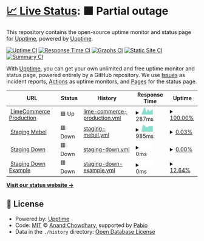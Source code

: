 # [📈 Live Status](https://demo.upptime.js.org): <!--live status--> **🟧 Partial outage**

This repository contains the open-source uptime monitor and status page for [Upptime](https://upptime.js.org), powered by [Upptime](https://github.com/upptime/upptime).

[![Uptime CI](https://github.com/LimeCommerce/upptime/workflows/Uptime%20CI/badge.svg)](https://github.com/LimeCommerce/upptime/actions?query=workflow%3A%22Uptime+CI%22)
[![Response Time CI](https://github.com/LimeCommerce/upptime/workflows/Response%20Time%20CI/badge.svg)](https://github.com/LimeCommerce/upptime/actions?query=workflow%3A%22Response+Time+CI%22)
[![Graphs CI](https://github.com/LimeCommerce/upptime/workflows/Graphs%20CI/badge.svg)](https://github.com/LimeCommerce/upptime/actions?query=workflow%3A%22Graphs+CI%22)
[![Static Site CI](https://github.com/LimeCommerce/upptime/workflows/Static%20Site%20CI/badge.svg)](https://github.com/LimeCommerce/upptime/actions?query=workflow%3A%22Static+Site+CI%22)
[![Summary CI](https://github.com/LimeCommerce/upptime/workflows/Summary%20CI/badge.svg)](https://github.com/LimeCommerce/upptime/actions?query=workflow%3A%22Summary+CI%22)

With [Upptime](https://upptime.js.org), you can get your own unlimited and free uptime monitor and status page, powered entirely by a GitHub repository. We use [Issues](https://github.com/upptime/upptime/issues) as incident reports, [Actions](https://github.com/LimeCommerce/upptime/actions) as uptime monitors, and [Pages](https://demo.upptime.js.org) for the status page.

<!--start: status pages-->
<!-- This summary is generated by Upptime (https://github.com/upptime/upptime) -->
<!-- Do not edit this manually, your changes will be overwritten -->
<!-- prettier-ignore -->
| URL | Status | History | Response Time | Uptime |
| --- | ------ | ------- | ------------- | ------ |
| <img alt="" src="https://icons.duckduckgo.com/ip3/limecommerce.com.ico" height="13"> [LimeCommerce Production](https://limecommerce.com) | 🟩 Up | [lime-commerce-production.yml](https://github.com/LimeCommerce/upptime/commits/HEAD/history/lime-commerce-production.yml) | <details><summary><img alt="Response time graph" src="./graphs/lime-commerce-production/response-time-week.png" height="20"> 287ms</summary><br><a href="https://uptime.limecommerce.work/history/lime-commerce-production"><img alt="Response time 287" src="https://img.shields.io/endpoint?url=https%3A%2F%2Fraw.githubusercontent.com%2FLimeCommerce%2Fupptime%2FHEAD%2Fapi%2Flime-commerce-production%2Fresponse-time.json"></a><br><a href="https://uptime.limecommerce.work/history/lime-commerce-production"><img alt="24-hour response time 287" src="https://img.shields.io/endpoint?url=https%3A%2F%2Fraw.githubusercontent.com%2FLimeCommerce%2Fupptime%2FHEAD%2Fapi%2Flime-commerce-production%2Fresponse-time-day.json"></a><br><a href="https://uptime.limecommerce.work/history/lime-commerce-production"><img alt="7-day response time 287" src="https://img.shields.io/endpoint?url=https%3A%2F%2Fraw.githubusercontent.com%2FLimeCommerce%2Fupptime%2FHEAD%2Fapi%2Flime-commerce-production%2Fresponse-time-week.json"></a><br><a href="https://uptime.limecommerce.work/history/lime-commerce-production"><img alt="30-day response time 287" src="https://img.shields.io/endpoint?url=https%3A%2F%2Fraw.githubusercontent.com%2FLimeCommerce%2Fupptime%2FHEAD%2Fapi%2Flime-commerce-production%2Fresponse-time-month.json"></a><br><a href="https://uptime.limecommerce.work/history/lime-commerce-production"><img alt="1-year response time 287" src="https://img.shields.io/endpoint?url=https%3A%2F%2Fraw.githubusercontent.com%2FLimeCommerce%2Fupptime%2FHEAD%2Fapi%2Flime-commerce-production%2Fresponse-time-year.json"></a></details> | <details><summary><a href="https://uptime.limecommerce.work/history/lime-commerce-production">100.00%</a></summary><a href="https://uptime.limecommerce.work/history/lime-commerce-production"><img alt="All-time uptime 100.00%" src="https://img.shields.io/endpoint?url=https%3A%2F%2Fraw.githubusercontent.com%2FLimeCommerce%2Fupptime%2FHEAD%2Fapi%2Flime-commerce-production%2Fuptime.json"></a><br><a href="https://uptime.limecommerce.work/history/lime-commerce-production"><img alt="24-hour uptime 100.00%" src="https://img.shields.io/endpoint?url=https%3A%2F%2Fraw.githubusercontent.com%2FLimeCommerce%2Fupptime%2FHEAD%2Fapi%2Flime-commerce-production%2Fuptime-day.json"></a><br><a href="https://uptime.limecommerce.work/history/lime-commerce-production"><img alt="7-day uptime 100.00%" src="https://img.shields.io/endpoint?url=https%3A%2F%2Fraw.githubusercontent.com%2FLimeCommerce%2Fupptime%2FHEAD%2Fapi%2Flime-commerce-production%2Fuptime-week.json"></a><br><a href="https://uptime.limecommerce.work/history/lime-commerce-production"><img alt="30-day uptime 100.00%" src="https://img.shields.io/endpoint?url=https%3A%2F%2Fraw.githubusercontent.com%2FLimeCommerce%2Fupptime%2FHEAD%2Fapi%2Flime-commerce-production%2Fuptime-month.json"></a><br><a href="https://uptime.limecommerce.work/history/lime-commerce-production"><img alt="1-year uptime 100.00%" src="https://img.shields.io/endpoint?url=https%3A%2F%2Fraw.githubusercontent.com%2FLimeCommerce%2Fupptime%2FHEAD%2Fapi%2Flime-commerce-production%2Fuptime-year.json"></a></details>
| <img alt="" src="https://icons.duckduckgo.com/ip3/mebel.limecommerce.work.ico" height="13"> [Staging Mebel](https://mebel.limecommerce.work) | 🟥 Down | [staging-mebel.yml](https://github.com/LimeCommerce/upptime/commits/HEAD/history/staging-mebel.yml) | <details><summary><img alt="Response time graph" src="./graphs/staging-mebel/response-time-week.png" height="20"> 985ms</summary><br><a href="https://uptime.limecommerce.work/history/staging-mebel"><img alt="Response time 985" src="https://img.shields.io/endpoint?url=https%3A%2F%2Fraw.githubusercontent.com%2FLimeCommerce%2Fupptime%2FHEAD%2Fapi%2Fstaging-mebel%2Fresponse-time.json"></a><br><a href="https://uptime.limecommerce.work/history/staging-mebel"><img alt="24-hour response time 985" src="https://img.shields.io/endpoint?url=https%3A%2F%2Fraw.githubusercontent.com%2FLimeCommerce%2Fupptime%2FHEAD%2Fapi%2Fstaging-mebel%2Fresponse-time-day.json"></a><br><a href="https://uptime.limecommerce.work/history/staging-mebel"><img alt="7-day response time 985" src="https://img.shields.io/endpoint?url=https%3A%2F%2Fraw.githubusercontent.com%2FLimeCommerce%2Fupptime%2FHEAD%2Fapi%2Fstaging-mebel%2Fresponse-time-week.json"></a><br><a href="https://uptime.limecommerce.work/history/staging-mebel"><img alt="30-day response time 985" src="https://img.shields.io/endpoint?url=https%3A%2F%2Fraw.githubusercontent.com%2FLimeCommerce%2Fupptime%2FHEAD%2Fapi%2Fstaging-mebel%2Fresponse-time-month.json"></a><br><a href="https://uptime.limecommerce.work/history/staging-mebel"><img alt="1-year response time 985" src="https://img.shields.io/endpoint?url=https%3A%2F%2Fraw.githubusercontent.com%2FLimeCommerce%2Fupptime%2FHEAD%2Fapi%2Fstaging-mebel%2Fresponse-time-year.json"></a></details> | <details><summary><a href="https://uptime.limecommerce.work/history/staging-mebel">0.03%</a></summary><a href="https://uptime.limecommerce.work/history/staging-mebel"><img alt="All-time uptime 0.03%" src="https://img.shields.io/endpoint?url=https%3A%2F%2Fraw.githubusercontent.com%2FLimeCommerce%2Fupptime%2FHEAD%2Fapi%2Fstaging-mebel%2Fuptime.json"></a><br><a href="https://uptime.limecommerce.work/history/staging-mebel"><img alt="24-hour uptime 0.03%" src="https://img.shields.io/endpoint?url=https%3A%2F%2Fraw.githubusercontent.com%2FLimeCommerce%2Fupptime%2FHEAD%2Fapi%2Fstaging-mebel%2Fuptime-day.json"></a><br><a href="https://uptime.limecommerce.work/history/staging-mebel"><img alt="7-day uptime 0.03%" src="https://img.shields.io/endpoint?url=https%3A%2F%2Fraw.githubusercontent.com%2FLimeCommerce%2Fupptime%2FHEAD%2Fapi%2Fstaging-mebel%2Fuptime-week.json"></a><br><a href="https://uptime.limecommerce.work/history/staging-mebel"><img alt="30-day uptime 0.03%" src="https://img.shields.io/endpoint?url=https%3A%2F%2Fraw.githubusercontent.com%2FLimeCommerce%2Fupptime%2FHEAD%2Fapi%2Fstaging-mebel%2Fuptime-month.json"></a><br><a href="https://uptime.limecommerce.work/history/staging-mebel"><img alt="1-year uptime 0.03%" src="https://img.shields.io/endpoint?url=https%3A%2F%2Fraw.githubusercontent.com%2FLimeCommerce%2Fupptime%2FHEAD%2Fapi%2Fstaging-mebel%2Fuptime-year.json"></a></details>
| <img alt="" src="https://icons.duckduckgo.com/ip3/this-site-does-not-exist.limecommerce.work.ico" height="13"> [Staging Down](https://this-site-does-not-exist.limecommerce.work) | 🟥 Down | [staging-down.yml](https://github.com/LimeCommerce/upptime/commits/HEAD/history/staging-down.yml) | <details><summary><img alt="Response time graph" src="./graphs/staging-down/response-time-week.png" height="20"> 0ms</summary><br><a href="https://uptime.limecommerce.work/history/staging-down"><img alt="Response time 0" src="https://img.shields.io/endpoint?url=https%3A%2F%2Fraw.githubusercontent.com%2FLimeCommerce%2Fupptime%2FHEAD%2Fapi%2Fstaging-down%2Fresponse-time.json"></a><br><a href="https://uptime.limecommerce.work/history/staging-down"><img alt="24-hour response time 0" src="https://img.shields.io/endpoint?url=https%3A%2F%2Fraw.githubusercontent.com%2FLimeCommerce%2Fupptime%2FHEAD%2Fapi%2Fstaging-down%2Fresponse-time-day.json"></a><br><a href="https://uptime.limecommerce.work/history/staging-down"><img alt="7-day response time 0" src="https://img.shields.io/endpoint?url=https%3A%2F%2Fraw.githubusercontent.com%2FLimeCommerce%2Fupptime%2FHEAD%2Fapi%2Fstaging-down%2Fresponse-time-week.json"></a><br><a href="https://uptime.limecommerce.work/history/staging-down"><img alt="30-day response time 0" src="https://img.shields.io/endpoint?url=https%3A%2F%2Fraw.githubusercontent.com%2FLimeCommerce%2Fupptime%2FHEAD%2Fapi%2Fstaging-down%2Fresponse-time-month.json"></a><br><a href="https://uptime.limecommerce.work/history/staging-down"><img alt="1-year response time 0" src="https://img.shields.io/endpoint?url=https%3A%2F%2Fraw.githubusercontent.com%2FLimeCommerce%2Fupptime%2FHEAD%2Fapi%2Fstaging-down%2Fresponse-time-year.json"></a></details> | <details><summary><a href="https://uptime.limecommerce.work/history/staging-down">0.00%</a></summary><a href="https://uptime.limecommerce.work/history/staging-down"><img alt="All-time uptime 0.00%" src="https://img.shields.io/endpoint?url=https%3A%2F%2Fraw.githubusercontent.com%2FLimeCommerce%2Fupptime%2FHEAD%2Fapi%2Fstaging-down%2Fuptime.json"></a><br><a href="https://uptime.limecommerce.work/history/staging-down"><img alt="24-hour uptime 0.00%" src="https://img.shields.io/endpoint?url=https%3A%2F%2Fraw.githubusercontent.com%2FLimeCommerce%2Fupptime%2FHEAD%2Fapi%2Fstaging-down%2Fuptime-day.json"></a><br><a href="https://uptime.limecommerce.work/history/staging-down"><img alt="7-day uptime 0.00%" src="https://img.shields.io/endpoint?url=https%3A%2F%2Fraw.githubusercontent.com%2FLimeCommerce%2Fupptime%2FHEAD%2Fapi%2Fstaging-down%2Fuptime-week.json"></a><br><a href="https://uptime.limecommerce.work/history/staging-down"><img alt="30-day uptime 0.00%" src="https://img.shields.io/endpoint?url=https%3A%2F%2Fraw.githubusercontent.com%2FLimeCommerce%2Fupptime%2FHEAD%2Fapi%2Fstaging-down%2Fuptime-month.json"></a><br><a href="https://uptime.limecommerce.work/history/staging-down"><img alt="1-year uptime 0.00%" src="https://img.shields.io/endpoint?url=https%3A%2F%2Fraw.githubusercontent.com%2FLimeCommerce%2Fupptime%2FHEAD%2Fapi%2Fstaging-down%2Fuptime-year.json"></a></details>
| <img alt="" src="https://icons.duckduckgo.com/ip3/this-site-does-not-exist-example.limecommerce.work.ico" height="13"> [Staging Down Example](https://this-site-does-not-exist-example.limecommerce.work) | 🟥 Down | [staging-down-example.yml](https://github.com/LimeCommerce/upptime/commits/HEAD/history/staging-down-example.yml) | <details><summary><img alt="Response time graph" src="./graphs/staging-down-example/response-time-week.png" height="20"> 0ms</summary><br><a href="https://uptime.limecommerce.work/history/staging-down-example"><img alt="Response time 0" src="https://img.shields.io/endpoint?url=https%3A%2F%2Fraw.githubusercontent.com%2FLimeCommerce%2Fupptime%2FHEAD%2Fapi%2Fstaging-down-example%2Fresponse-time.json"></a><br><a href="https://uptime.limecommerce.work/history/staging-down-example"><img alt="24-hour response time 0" src="https://img.shields.io/endpoint?url=https%3A%2F%2Fraw.githubusercontent.com%2FLimeCommerce%2Fupptime%2FHEAD%2Fapi%2Fstaging-down-example%2Fresponse-time-day.json"></a><br><a href="https://uptime.limecommerce.work/history/staging-down-example"><img alt="7-day response time 0" src="https://img.shields.io/endpoint?url=https%3A%2F%2Fraw.githubusercontent.com%2FLimeCommerce%2Fupptime%2FHEAD%2Fapi%2Fstaging-down-example%2Fresponse-time-week.json"></a><br><a href="https://uptime.limecommerce.work/history/staging-down-example"><img alt="30-day response time 0" src="https://img.shields.io/endpoint?url=https%3A%2F%2Fraw.githubusercontent.com%2FLimeCommerce%2Fupptime%2FHEAD%2Fapi%2Fstaging-down-example%2Fresponse-time-month.json"></a><br><a href="https://uptime.limecommerce.work/history/staging-down-example"><img alt="1-year response time 0" src="https://img.shields.io/endpoint?url=https%3A%2F%2Fraw.githubusercontent.com%2FLimeCommerce%2Fupptime%2FHEAD%2Fapi%2Fstaging-down-example%2Fresponse-time-year.json"></a></details> | <details><summary><a href="https://uptime.limecommerce.work/history/staging-down-example">12.64%</a></summary><a href="https://uptime.limecommerce.work/history/staging-down-example"><img alt="All-time uptime 12.64%" src="https://img.shields.io/endpoint?url=https%3A%2F%2Fraw.githubusercontent.com%2FLimeCommerce%2Fupptime%2FHEAD%2Fapi%2Fstaging-down-example%2Fuptime.json"></a><br><a href="https://uptime.limecommerce.work/history/staging-down-example"><img alt="24-hour uptime 12.64%" src="https://img.shields.io/endpoint?url=https%3A%2F%2Fraw.githubusercontent.com%2FLimeCommerce%2Fupptime%2FHEAD%2Fapi%2Fstaging-down-example%2Fuptime-day.json"></a><br><a href="https://uptime.limecommerce.work/history/staging-down-example"><img alt="7-day uptime 12.64%" src="https://img.shields.io/endpoint?url=https%3A%2F%2Fraw.githubusercontent.com%2FLimeCommerce%2Fupptime%2FHEAD%2Fapi%2Fstaging-down-example%2Fuptime-week.json"></a><br><a href="https://uptime.limecommerce.work/history/staging-down-example"><img alt="30-day uptime 12.64%" src="https://img.shields.io/endpoint?url=https%3A%2F%2Fraw.githubusercontent.com%2FLimeCommerce%2Fupptime%2FHEAD%2Fapi%2Fstaging-down-example%2Fuptime-month.json"></a><br><a href="https://uptime.limecommerce.work/history/staging-down-example"><img alt="1-year uptime 12.64%" src="https://img.shields.io/endpoint?url=https%3A%2F%2Fraw.githubusercontent.com%2FLimeCommerce%2Fupptime%2FHEAD%2Fapi%2Fstaging-down-example%2Fuptime-year.json"></a></details>

<!--end: status pages-->

[**Visit our status website →**](https://demo.upptime.js.org)

## 📄 License

- Powered by: [Upptime](https://github.com/upptime/upptime)
- Code: [MIT](./LICENSE) © [Anand Chowdhary](https://anandchowdhary.com), supported by [Pabio](https://pabio.com)
- Data in the `./history` directory: [Open Database License](https://opendatacommons.org/licenses/odbl/1-0/)
